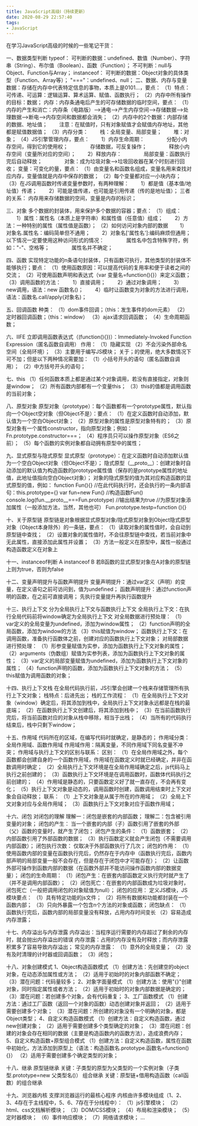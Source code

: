 ```yaml
---
title: JavaScript高级Ⅰ（持续更新）
date: 2020-08-29 22:57:40
tags:
- JavaScript
---
```

在学习JavaScript高级的时候的一些笔记干货：

一、数据类型判断
typeof：
可判断的数据：undefined、数值（Number）、字符串（String）、布尔值（Boolean）、函数（Function）；
不可判断：null与Object、Function与Array；
instanceof：
可判断的数据：Object对象的具体类型（Function、Array等）；
"==="：undefined、null；
二、数据、内存与变量
数据：存储在内存中代表特定信息的事物，本质上是0101...，要点：
（1）特点：可传递、可运算：逻辑运算、算术运算、赋值、函数执行；
（2）内存中所有操作的目标：数据；
内存：内存条通电后产生的可存储数据的临时空间，要点：
（1）内存的产生和消亡：内存条（电路版）——>通电——>产生内存空间——>存储数据——>处理数据——>断电——>内存空间和数据都会消失；
（2）内存中的2个数据：内部存储的数据、地址值；
&#8195;&#8195;注意：在赋值时，只有对象赋值才会赋值内存地址，其他都是赋值数据值；
（3）内存分类：
&#8195;&#8195;栈：全局变量、局部变量；
&#8195;&#8195;堆：对象；
（4）JS引擎管理内存，要点：
&#8195;&#8195;1）内存生命周期：
&#8195;&#8195;&#8195;&#8195;分配小内存空间，得到它的使用权；
&#8195;&#8195;&#8195;&#8195;存储数据，可反复操作；
&#8195;&#8195;&#8195;&#8195;释放小内存空间（变量所对应的空间）；
&#8195;&#8195;2）释放内存：
&#8195;&#8195;&#8195;&#8195;局部变量：函数执行完后自动释放；
&#8195;&#8195;&#8195;&#8195;对象：成为垃圾对象——>垃圾回收器在某个时刻进行回收；
变量：可变化的量，要点：
（1）由变量名和函数名组成，变量名用来查找对应内存，变量值就是内存中保存的数据；
（2）每个变量都对应一小块内存；
（3）在JS调用函数时传递变量参数时，有两种理解：
&#8195;&#8195;1）都是值（基本值/地址值）传递；
&#8195;&#8195;2）可能是值传递，也可能是引用传递（传的是地址值）；
三者的关系：
内存用来存储数据的空间，变量是内存的标识；

三、对象
多个数据的封装体，用来保护多个数据的容器；要点：
（1）组成：
&#8195;&#8195;1）属性：属性名（本质上是字符串）和属性值（任意值）组成；
&#8195;&#8195;2）方法：一种特别的属性（属性值是函数）；
（2）如何访问对象内部的数据
&#8195;&#8195;1）对象名.属性名：编码简单但不通用；
&#8195;&#8195;2）对象名['属性名']:编码麻烦但通用；以下情况一定要使用这种访问形式的情况：
&#8195;&#8195;&#8195;&#8195;属性名中包含特殊字符，例如："-"、空格等；
&#8195;&#8195;&#8195;&#8195;属性名并不确定；

四、函数
实现特定功能的n条语句封装体，只有函数可执行，其他类型的封装体不能够执行；要点：
（1）使用函数原因：可以提高代码的复用率和便于读者之间的交流；
（2）可使用函数声明和表达式（var 变量名=function(){}）来定义函数；
（3）调用函数的方法：
&#8195;&#8195;1）直接调用；
&#8195;&#8195;2）通过对象调用；
&#8195;&#8195;3）new调用，语法：new 函数名()；
&#8195;&#8195;4）临时让函数变为对象的方法进行调用，语法：函数名.call/apply(对象名)；

五、回调函数
种类：
（1）dom事件回调；（this：发生事件的dom元素）
（2）定时器回调函数；（this：window）
（3）ajax请求回调函数；
（4）生命周期函数；

六、IIFE
立即调用函数表达式（(function(){})）：Immediately-Invoked Function Expression（匿名函数自调用）
作用：
（1）隐藏实现
（2）不会污染外部命名空间（全局环境）；
（3）主要用于编写JS模块；
关于；的使用，绝大多数情况下可不加；但是以下两种情况需要加：
（1）小括号开头的语句（匿名函数自调用）；
（2）中方括号开头的语句；

七、this
（1）任何函数本质上都是通过某个对象调用，若没有直接指定，对象则是window；
（2）所有函数内部都有一个变量this；
（3）this的值都是调用函数的当前对象；

八、原型对象
原型对象（prototype）：每个函数都有一个prototype属性，默认指向一个Object空对象（但Object不是）：要点：
（1）在定义函数时自动添加，默认值为一个空白Object对象；
（2）原型对象的属性是原型对象特有的；
（3）原型对象有一个属性constructor，指向原型对象；例如：Fn.prototype.constructor===；
（4）程序员只可以操作原型对象（ES6之前）；
（5）每个函数的实例对象都自动拥有原型中的属性；

九、显式原型与隐式原型
显式原型（prototype）：在定义函数时自动添加默认值为一个空白Object对象（但Object不是）；
隐式原型（&#95;&#95;proto&#95;&#95;）：创建对象时自动添加的默认值为构造函数的prototype属性值（保存的是prototype属性的地址值，此地址值指向空白Object对象）；
对象的隐式原型的值为其对应构造函数的显式原型的值，例如：
function Fun(){}   //在此代码执行时，还会执行的一条内部语句：this.prototype={}
var fun=new Fun()   //构造函数Fun()
console.log(fun.&#95;&#95;proto&#95;&#95;===Fun.prototype)   //输出结果为true
//为原型对象添加属性（一般添加方法，当然，其他也可）
Fun.prototype.testp=function (){}

十、关于原型链
原型链是对象根据显式原型对象/隐式原型对象到Object隐式原型对象（Object本身除外）的一条链，要点：
（1）读取对象的属性值时，会自动到原型链中查找；
（2）设置对象的属性值时，不会往原型链中查找，若当前对象中无此属性，直接添加此属性并设置；
（3）方法一般定义在原型中，属性一般通过构造函数定义在对象上

十一、instanceof判断
A instanceof B
若B函数的显式原型对象在A对象的原型链上则为true，否则为false

十二、变量声明提升与函数声明提升
变量声明提升：通过var定义（声明）的变量，在定义语句之前可访问到，值为undefined；
函数声明提升：通过function声明的函数，在之前可直接调用；
先执行变量提升再执行函数提升

十三、执行上下文
分为全局执行上下文与函数执行上下文
全局执行上下文：在执行全局代码前将window确定为全局执行上下文
对全局数据进行预处理：
（1）var定义的全局变量为undefined，添加为window属性；
（2）function声明的全局函数，添加为window的方法
（3）this赋值为window；
函数执行上下文：在调用函数，准备执行函数体之前，创建对应的函数执行上下文对象；
对局部数据进行预处理：
（1）形参变量赋值为实参，添加为函数执行上下文对象的属性；
（2）arguments（伪数组）赋值为实参列表，添加为函数执行上下文对象的属性；
（3）var定义的局部变量赋值为undefined，添加为函数执行上下文对象的属性；
（4）function声明的函数，添加为函数执行上下文对象的方法；
（5）this赋值为调用函数的对象；

十四、执行上下文栈
在全局代码执行前，JS引擎会创建一个栈来存储管理所有执行上下文对象；
栈特点：后进先出；
栈的工作流程：
（1）在全局执行上下文对象（window）确定后，将其添加到栈中，全局执行上下文对象永远都是在栈的最底端；
（2）在函数执行上下文创建后，将其添加到栈中；
（3）在当前函数执行完后，将当前函数对应的对象从栈中移除，相当于出栈；
（4）当所有的代码执行结束后，栈中只剩下window；

十五、作用域
代码所在的区域，在编写代码时就确定，是静态的；
作用域分类：全局作用域、函数作用域
作用域作用：隔离变量，不同作用域下同名变量不冲突；
作用域与执行上下文的区别与联系：
区别：
（1）在全局作用域之外，每个函数都会创建自身的一个函数作用域，作用域在函数定义时就已经确定，并非在函数调用时确定；
（2）全局执行上下文环境是在全局作用域确定之后，js代码马上执行之前创建的；
（3）函数执行上下文环境是在调用函数时，函数体代码执行之前创建的；
（4）作用域是静态的，只要函数定义好了就一直存在，不会再有变化；
（5）执行上下文对象是动态的，调用函数时创建，函数调用结束时上下文对象会自动释放；
联系：
（1）上下文对象是从属于所在的作用域；
（2）全局上下文对象对应与全局作用域；
（3）函数执行上下文对象对应于函数作用域；

十六、闭包
对闭包的理解
理解一：闭包是嵌套的内部函数；
理解二：包含被引用变量的对象；
闭包的产生：
当一个嵌套的内部（子）函数引用了嵌套的外部（父）函数的变量时，就产生了闭包；
闭包产生的条件：
（1）函数嵌套；
（2）内部函数引用了外部函数的数据；
（3）执行函数定义就会产生闭包（不需要调用内部函数）；
闭包执行次数：
仅取决于外部函数执行了几次；
闭包的作用：
（1）使用函数内部的变量在函数执行完后，仍然存在于内存中（函数执行完后，函数内部声明的局部变量一般不会存在，但是存在于闭包中才可能存在）；
（2）让函数外部可操作到函数内部的数据（在函数外部并不能访问操作函数内部的数据变量）；
闭包的生命周期：
（1）闭包产生：在嵌套内部函数定义执行完时就产生了（并不是调用内部函数）；
（2）闭包死亡：在嵌套的内部函数成为垃圾对象时，闭包死亡（一般把调用闭包的对象赋值为null）；
闭包的应用：
定义JS模块，JS模块要点：
（1）具有特定功能的js文件；
（2）将所有数据和功能都封装在一个函数内部；
（3）只向外暴露一个包含n个方法的对象或函数；
闭包缺点：
（1）函数执行完后，函数内部的局部变量没有释放，占用内存时间变长
（2）容易造成内存泄露；

十七、内存溢出与内存泄露
内存溢出：当程序运行需要的内存超过了剩余的内存时，就会抛出内存溢出的错误
内存泄露：占用的内存没有及时释放；而内存泄露积累多了容易导致内存溢出；
常见的内存泄露：
（1）意外的全局变量；
（2）没有及时清理的计时器或回调函数；
（3）闭包；

十八、对象创建模式
1、Object构造函数模式
（1）创建方法：先创建空的object对象，在动态添加属性或方法；
（2）适用于初始时的对象内部函数不确定；
（3）潜在问题：代码量较多；
2、对象字面量模式
（1）创建方法：使用"{}"创建对象，同时指定属性或者方法；
（2）适用于初始时的对象内部数据是确定的；
（3）潜在问题：若创建多个对象，会有代码重复；
3、工厂函数模式
（1）创建方法：通过工厂函数（返回一个对象的函数）动态创建对象并返回；
（2）适用于需要创建多个对象；
（3）潜在问题：所创建的对象没有一个明确的对象，都是Object类型；
4、自定义构造函数模式
（1）创建方法：自定义构造函数，通过new创建对象；
（2）适用于需要创建多个类型确定的对象；
（3）潜在问题：创建的对象会存在相同的数据（主要是构造函数内的函数方法），造成浪费内存；
5、自定义构造函数+原型组合模式
（1）创建方法：自定义构造函数，属性在函数中初始化，方法添加到原型上（语法：构造函数名.prototype.函数名=function(){}）
（2）适用于需要创建多个确定类型的对象；

十八、继承
原型链继承
关键：子类型的原型为父类型的一个实例对象（子类型.prototype=new 父类型名()）
组合继承
关键：原型链+借用构造函数（call函数）的组合继承

十九、浏览器内核
支撑浏览器运行的最核心程序
内核由许多模块组成（1、2、3、4存在于主线程中，5、6、7存在于分线程中）：
（1）js引擎模块；
（2）html、css文档解析模块；
（3）DOM/CSS模块；
（4）布局和渲染模块；
（5）定时器模块；
（6）事件响应模块；
（7）网络请求模块；
...